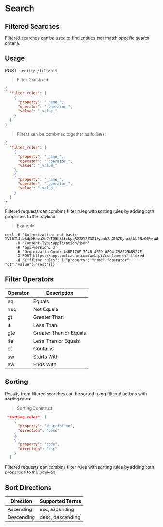 # Search

## Filtered Searches

Filtered searches can be used to find entities that match specific search criteria.


## Usage

<span class="http-method http-post">POST</span> ` _entity_/filtered`


>Filter Construct

```json
{
  "filter_rules": [
    {
      "property": "_name_",
      "operator": "_operator_",
      "value": "_value_"
    }
  ]
}
```

>Filters can be combined together as follows:

```json
{
  "filter_rules": [
    {
      "property": "_name_",
      "operator": "_operator_",
      "value": "_value_"
    },
    {
      "property": "_name_",
      "operator": "_operator_",
      "value": "_value_"
    }
  ]
}
```

<aside class="notice">
Filtered requests can combine filter rules with sorting rules by adding both properties to the payload
</aside>

>Example

```shell
curl -H 'Authorization: nut-basic YVl6T1JtbkdpMHhwaXhCdTQ5b3l6ckpqR2ZGY2Z3Z1Eycnh2aGl0ZDphcGlkb2NzQGFwaWRvY3MuY29tOnBhc3N3b3Jk' 
     -H 'Content-Type:application/json' 
	 -H 'api-version: 3' 
	 -H 'OrganizationGuid: 846E176E-7C4B-4BFD-A894-C98F2988927E' 
	 -X POST https://apps.nutcache.com/webapi/customers/filtered 
	 -d '{"filter_rules": [{"property": "name","operator": "ct","value": "Test"}]}'
```

## Filter Operators

| Operator | Description            |
|----------|------------------------|
| eq       | Equals                 |
| neq      | Not Equals             |
| gt       | Greater Than           |
| lt       | Less Than              |
| gte      | Greater Than or Equals |
| lte      | Less Than or Equals    |
| ct       | Contains               |
| sw       | Starts With            |
| ew       | Ends With              |

## Sorting

Results from filtered searches can be sorted using filtered actions with sorting rules.

>Sorting Construct

```json
 "sorting_rules": [
    {
      "property": "description",
      "direction": "desc"
    },
    {
      "property": "code",
      "direction": "asc"
    }
  ]
```

<aside class="notice">
Filtered requests can combine filter rules with sorting rules by adding both properties to the payload
</aside>

## Sort Directions

| Direction  | Supported Terms  |
|------------|------------------|
| Ascending  | asc, ascending   |
| Descending | desc, descending |